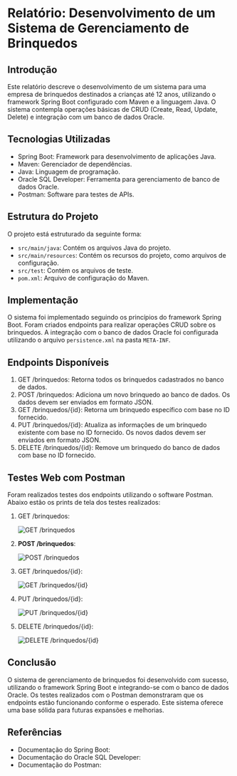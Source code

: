# Relatório: Desenvolvimento de um Sistema de Gerenciamento de Brinquedos

## Introdução

Este relatório descreve o desenvolvimento de um sistema para uma empresa de brinquedos destinados a crianças até 12 anos, utilizando o framework Spring Boot configurado com Maven e a linguagem Java. O sistema contempla operações básicas de CRUD (Create, Read, Update, Delete) e integração com um banco de dados Oracle.

## Tecnologias Utilizadas

- Spring Boot: Framework para desenvolvimento de aplicações Java.
- Maven: Gerenciador de dependências.
- Java: Linguagem de programação.
- Oracle SQL Developer: Ferramenta para gerenciamento de banco de dados Oracle.
- Postman: Software para testes de APIs.

## Estrutura do Projeto

O projeto está estruturado da seguinte forma:

- `src/main/java`: Contém os arquivos Java do projeto.
- `src/main/resources`: Contém os recursos do projeto, como arquivos de configuração.
- `src/test`: Contém os arquivos de teste.
- `pom.xml`: Arquivo de configuração do Maven.

## Implementação

O sistema foi implementado seguindo os princípios do framework Spring Boot. Foram criados endpoints para realizar operações CRUD sobre os brinquedos. A integração com o banco de dados Oracle foi configurada utilizando o arquivo `persistence.xml` na pasta `META-INF`.

## Endpoints Disponíveis

1. GET /brinquedos: Retorna todos os brinquedos cadastrados no banco de dados.
2. POST /brinquedos: Adiciona um novo brinquedo ao banco de dados. Os dados devem ser enviados em formato JSON.
3. GET /brinquedos/{id}: Retorna um brinquedo específico com base no ID fornecido.
4. PUT /brinquedos/{id}: Atualiza as informações de um brinquedo existente com base no ID fornecido. Os novos dados devem ser enviados em formato JSON.
5. DELETE /brinquedos/{id}: Remove um brinquedo do banco de dados com base no ID fornecido.

## Testes Web com Postman

Foram realizados testes dos endpoints utilizando o software Postman. Abaixo estão os prints de tela dos testes realizados:

1. GET /brinquedos:

   ![GET /brinquedos](get_brinquedos.png)

2. **POST /brinquedos**:

   ![POST /brinquedos](post_brinquedos.png)

3. GET /brinquedos/{id}:

   ![GET /brinquedos/{id}](get_brinquedos_id.png)

4. PUT /brinquedos/{id}:

   ![PUT /brinquedos/{id}](put_brinquedos_id.png)

5. DELETE /brinquedos/{id}:

   ![DELETE /brinquedos/{id}](delete_brinquedos_id.png)

## Conclusão

O sistema de gerenciamento de brinquedos foi desenvolvido com sucesso, utilizando o framework Spring Boot e integrando-se com o banco de dados Oracle. Os testes realizados com o Postman demonstraram que os endpoints estão funcionando conforme o esperado. Este sistema oferece uma base sólida para futuras expansões e melhorias.

## Referências

- Documentação do Spring Boot:
- Documentação do Oracle SQL Developer:
- Documentação do Postman:
